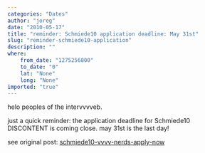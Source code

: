 ```yaml
---
categories: "Dates"
author: "joreg"
date: "2010-05-17"
title: "reminder: Schmiede10 application deadline: May 31st"
slug: "reminder-schmiede10-application"
description: ""
where: 
    from_date: "1275256800"
    to_date: "0"
    lat: "None"
    long: "None"
imported: "true"
---
```



helo peoples of the intervvvveb.

just a quick reminder: 
the application deadline for Schmiede10 DISCONTENT is coming close. may 31st is the last day!

see original post: [schmiede10-vvvv-nerds-apply-now](/blog/2010/schmiede10-vvvv-nerds-apply-now)